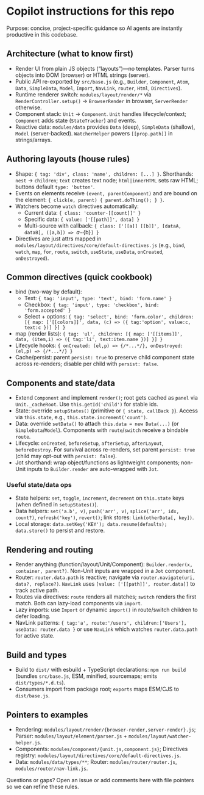 # Copilot instructions for this repo

Purpose: concise, project-specific guidance so AI agents are instantly productive in this codebase.

## Architecture (what to know first)
- Render UI from plain JS objects (“layouts”)—no templates. Parser turns objects into DOM (browser) or HTML strings (server).
- Public API re-exported by `src/base.js` (e.g., `Builder`, `Component`, `Atom`, `Data`, `SimpleData`, `Model`, `Import`, `NavLink`, `router`, `Html`, `Directives`).
- Runtime renderer switch: `modules/layout/render/*` via `RenderController.setup()` → `BrowserRender` in browser, `ServerRender` otherwise.
- Component stack: `Unit` → `Component`. `Unit` handles lifecycle/context; `Component` adds state (`StateTracker`) and events.
- Reactive data: `modules/data` provides `Data` (deep), `SimpleData` (shallow), `Model` (server-backed). `WatcherHelper` powers `[[prop.path]]` in strings/arrays.

## Authoring layouts (house rules)
- Shape: `{ tag: 'div', class: 'name', children: [...] }`. Shorthands: `nest` → `children`; `text` creates text node; `html|innerHTML` sets raw HTML; buttons default `type: 'button'`.
- Events on elements receive `(event, parentComponent)` and are bound on the element: `{ click(e, parent) { parent.doThing(); } }`.
- Watchers become `watch` directives automatically:
  - Current data: `{ class: 'counter-[[count]]' }`
  - Specific data: `{ value: ['[[path]]', data] }`
  - Multi-source with callback: `{ class: ['[[a]] [[b]]', [dataA, dataB], ([a,b]) => `${a}-${b}`] }`
- Directives are just attrs mapped in `modules/layout/directives/core/default-directives.js` (e.g., `bind`, `watch`, `map`, `for`, `route`, `switch`, `useState`, `useData`, `onCreated`, `onDestroyed`).

## Common directives (quick cookbook)
- bind (two-way by default):
  - Text: `{ tag: 'input', type: 'text', bind: 'form.name' }`
  - Checkbox: `{ tag: 'input', type: 'checkbox', bind: 'form.accepted' }`
  - Select + options: `{ tag: 'select', bind: 'form.color', children: [{ map: ['[[colors]]', data, (c) => ({ tag:'option', value:c, text:c })] }] }`
- map (render lists): `{ tag: 'ul', children: [{ map: ['[[items]]', data, (item,i) => ({ tag:'li', text:item.name })] }] }`
- Lifecycle hooks: `{ onCreated: (el,p) => {/*...*/}, onDestroyed: (el,p) => {/*...*/} }`
- Cache/persist: parent `persist: true` to preserve child component state across re-renders; disable per child with `persist: false`.

## Components and state/data
- Extend `Component` and implement `render()`; root gets cached as `panel` via `Unit._cacheRoot`. Use `this.getId('child')` for stable ids.
- State: override `setupStates()` (primitive or `{ state, callBack }`). Access via `this.state`, e.g., `this.state.increment('count')`.
- Data: override `setData()` to attach `this.data = new Data(...)` (or `SimpleData`/`Model`). Components with `route`/`switch` receive a bindable `route`.
- Lifecycle: `onCreated`, `beforeSetup`, `afterSetup`, `afterLayout`, `beforeDestroy`. For survival across re-renders, set parent `persist: true` (child may opt-out with `persist: false`).
 - Jot shorthand: wrap object/functions as lightweight components; non-Unit inputs to `Builder.render` are auto-wrapped with `Jot`.

### Useful state/data ops
- State helpers: `set`, `toggle`, `increment`, `decrement` on `this.state` keys (when defined in `setupStates()`).
- Data helpers: `set('a.b', v)`, `push('arr', v)`, `splice('arr', idx, count?)`, `refresh('key')`, `revert()`; link stores: `link(otherData[, key])`.
- Local storage: `data.setKey('KEY'); data.resume(defaults); data.store()` to persist and restore.

## Rendering and routing
- Render anything (function/layout/Unit/Component): `Builder.render(x, container, parent?)`. Non-Unit inputs are wrapped in a `Jot` component.
- Router: `router.data.path` is reactive; navigate via `router.navigate(uri, data?, replace?)`. `NavLink` uses `[value: ['[[path]]', router.data]]` to track active path.
 - Routes via directives: `route` renders all matches; `switch` renders the first match. Both can lazy-load components via `import`.
 - Lazy imports: use `Import` or dynamic `import()` in route/switch children to defer loading.
 - NavLink patterns: `{ tag:'a', route:'/users', children:['Users'], useData: router.data }` or use `NavLink` which watches `router.data.path` for active state.

## Build and types
- Build to `dist/` with esbuild + TypeScript declarations: `npm run build` (bundles `src/base.js`, ESM, minified, sourcemaps; emits `dist/types/*.d.ts`).
- Consumers import from package root; `exports` maps ESM/CJS to `dist/base.js`.

## Pointers to examples
- Rendering: `modules/layout/render/{browser-render,server-render}.js`; Parser: `modules/layout/element/parser.js` + `modules/layout/watcher-helper.js`.
- Components: `modules/component/{unit.js,component.js}`; Directives registry: `modules/layout/directives/core/default-directives.js`.
- Data: `modules/data/types/**`; Router: `modules/router/router.js`, `modules/router/nav-link.js`.

Questions or gaps? Open an issue or add comments here with file pointers so we can refine these rules.